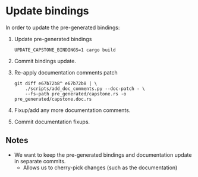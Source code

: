 # Update bindings

In order to update the pre-generated bindings:

1. Update pre-generated bindings

    ~~~
    UPDATE_CAPSTONE_BINDINGS=1 cargo build
    ~~~

2. Commit bindings update.

3. Re-apply documentation comments patch

    ~~~
    git diff e67b72b8^ e67b72b8 | \
        ./scripts/add_doc_comments.py --doc-patch - \
        --fs-path pre_generated/capstone.rs -o pre_generated/capstone.doc.rs
    ~~~

4. Fixup/add any more documentation comments.

5. Commit documentation fixups.


## Notes

* We want to keep the pre-generated bindings and documentation update in
  separate commits.
    * Allows us to cherry-pick changes (such as the documentation)
